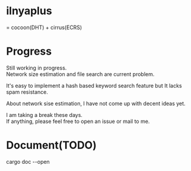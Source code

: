 # ilnyaplus
= cocoon(DHT) + cirrus(ECRS)

# Progress
Still working in progress.  
Network size estimation and file search are current problem.  

It's easy to implement a hash based keyword search feature but It lacks spam resistance.  

About network sise estimation, I have not come up with decent ideas yet.

I am taking a break these days.  
If anything, please feel free to open an issue or mail to me.

# Document(TODO)
cargo doc --open
